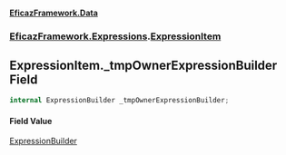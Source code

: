 #### [EficazFramework.Data](EficazFrameworkData.md 'EficazFramework Data')
### [EficazFramework.Expressions](EficazFrameworkData.md#EficazFramework.Expressions 'EficazFramework.Expressions').[ExpressionItem](EficazFramework.Expressions/ExpressionItem.md 'EficazFramework.Expressions.ExpressionItem')

## ExpressionItem._tmpOwnerExpressionBuilder Field

```csharp
internal ExpressionBuilder _tmpOwnerExpressionBuilder;
```

#### Field Value
[ExpressionBuilder](EficazFramework.Expressions/ExpressionBuilder.md 'EficazFramework.Expressions.ExpressionBuilder')